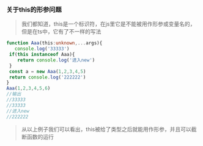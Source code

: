 ### 关于this的形参问题

> 我们都知道，this是一个标识符，在js里它是不能被用作形参或变量名的，但是在ts中，它有了不一样的写法

~~~ts
function Aaa(this:unknown,...args){
   console.log('33333')
 if(this instanceof Aaa){
    return console.log('进入new')
 }
 const a = new Aaa(1,2,3,4,5)
 return console.log('222222')
}
Aaa(1,2,3,4,5,6)
//输出
//33333
//33333
//进入new
//222222
~~~

> 从以上例子我们可以看出，this被给了类型之后就能用作形参，并且可以截断函数的运行



